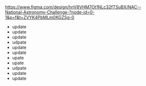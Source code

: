 https://www.figma.com/design/hnV8VHM7Ot1NLc32fTSuBX/NAC--National-Astronomy-Challenge-?node-id=0-1&p=f&t=ZVYK4PbMLm0KGZSg-0
+ update
+ update
+ update
+ udpate
+ update
+ update
+ upate
+ upate
+ udpate
+ update
+ update
